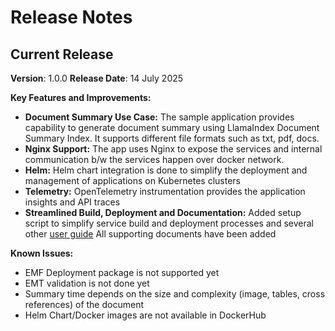 # Release Notes


## Current Release
**Version**: 1.0.0
**Release Date**: 14 July 2025

**Key Features and Improvements:**

- **Document Summary Use Case:** The sample application provides capability to generate document summary using LlamaIndex Document Summary Index. It supports different file formats such as txt, pdf, docs.
- **Nginx Support:** The app uses Nginx to expose the services and internal communication b/w the services happen over docker network.
- **Helm:**  Helm chart integration is done to simplify the deployment and management of applications on Kubernetes clusters
- **Telemetry:** OpenTelemetry instrumentation provides the application insights and API traces
- **Streamlined Build, Deployment and Documentation:** Added setup script to simplify service build and deployment processes and several other [user guide](../user-guide)  All supporting documents have been added
 
**Known Issues:**

- EMF Deployment package is not supported yet
- EMT validation is not done yet
- Summary time depends on the size and complexity (image, tables, cross references) of the document
- Helm Chart/Docker images are not available in DockerHub
